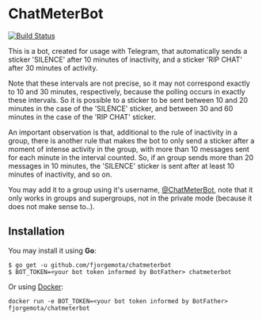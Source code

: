 # ChatMeterBot 

[![Build Status](https://travis-ci.org/fjorgemota/chatmeterbot.svg?branch=master)](https://travis-ci.org/fjorgemota/chatmeterbot)

This is a bot, created for usage with Telegram, that automatically sends a sticker 'SILENCE' after 10 minutes of inactivity, and a sticker 'RIP CHAT' after 30 minutes of activity.

Note that these intervals are not precise, so it may not correspond exactly to 10 and 30 minutes, respectively, because the polling occurs in exactly these intervals. So it is possible to a sticker to be sent between 10 and 20 minutes in the case of the 'SILENCE' sticker, and between 30 and 60 minutes in the case of the 'RIP CHAT' sticker.

An important observation is that, additional to the rule of inactivity in a group, there is another rule that makes the bot to only send a sticker after a moment of intense activity in the group, with more than 10 messages sent for each minute in the interval counted. So, if an group sends more than 20 messages in 10 minutes, the 'SILENCE' sticker is sent after at least 10 minutes of inactivity, and so on.

You may add it to a group using it's username, [@ChatMeterBot](https://telegram.me/ChatMeterBot), note that it only works in groups and supergroups, not in the private mode (because it does not make sense to..).

## Installation

You may install it using **Go**:

```
$ go get -u github.com/fjorgemota/chatmeterbot
$ BOT_TOKEN=<your bot token informed by BotFather> chatmeterbot
```

Or using [Docker](http://docker.com):

```
docker run -e BOT_TOKEN=<your bot token informed by BotFather> fjorgemota/chatmeterbot
```
